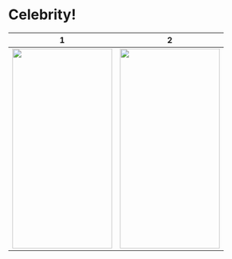 # Celebrity!

| 1  | 2 |
| ------------- | ------------- |
|<img src="https://github.com/alinaghizadeh71/celebrity/assets/16202692/ed96ca92-b765-4db0-954e-0dc1eb07190b" width="200" height="400"/>|<img src="https://github.com/alinaghizadeh71/celebrity/assets/16202692/ed96ca92-b765-4db0-954e-0dc1eb07190b" width="200" height="400"/> |




